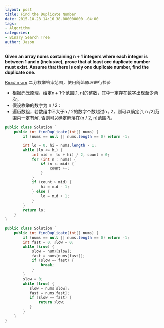 ```yaml
---
layout: post
title: Find the Duplicate Number
date: 2015-10-28 14:16:38.000000000 -04:00
tags:
- Algorithm
categories:
- Binary Search Tree
author: Jason
---
```

**Given an array nums containing n + 1 integers where each integer is between 1 and n (inclusive), prove that at least one duplicate number must exist. Assume that there is only one duplicate number, find the duplicate one.**


[Read more](http://bookshadow.com/weblog/2015/09/28/leetcode-find-duplicate-number)
二分枚举答案范围，使用鸽笼原理进行检验
* 根据鸽笼原理，给定n + 1个范围[1, n]的整数，其中一定存在数字出现至少两次。
* 假设枚举的数字为 n / 2：
* 遍历数组，若数组中不大于n / 2的数字个数超过n / 2，则可以确定[1, n /2]范围内一定有解. 否则可以确定解落在(n / 2, n]范围内。

```java
public class Solution {
    public int findDuplicate(int[] nums) {
        if (nums == null || nums.length == 0) return -1;

        int lo = 0, hi = nums.length - 1;
        while (lo <= hi) {
            int mid = (lo + hi) / 2, count = 0;
            for (int n : nums) {
                if (n <= mid) {
                    count ++;
                }
            }
            if (count > mid) {
                hi = mid - 1;
            } else {
                lo = mid + 1;
            }
        }
        return lo;
    }
}
```

```java
public class Solution {
    public int findDuplicate(int[] nums) {
        if (nums == null || nums.length == 0) return -1;
        int fast = 0, slow = 0;
        while (true) {
            slow = nums[slow];
            fast = nums[nums[fast]];
            if (slow == fast) {
                break;
            }
        }
        slow = 0;
        while (true) {
           slow = nums[slow];
           fast = nums[fast];
           if (slow == fast) {
               return slow;
           }
        }
    }
}
```
